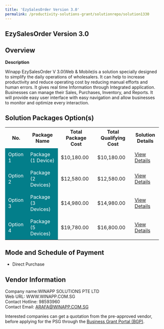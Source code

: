 ```yaml
---
title: 'EzySalesOrder Version 3.0'
permalink: /productivity-solutions-grant/solutionrepo/solution1330
---
```


## EzySalesOrder Version 3.0

## Overview

**Description**

Winapp EzySalesOrder V 3.0(Web & Mobile)is a solution specially designed to simplify the daily operations of wholesalers. It can help to increase productivity and reduce operating cost by reducing manual efforts and human errors. It gives real time Information through Integrated application. Businesses can manage their Sales, Purchases, Inventory, and Reports. It will provide easy user interface with easy navigation and allow businesses to monitor and optimize every interaction.

## Solution Packages Option(s)

<table>
<tr>
<th><b>No.</b></th>
<th><b>Package Name</b></th>
<th><b>Total Package Cost</b></th>
<th><b>Total Qualifying Cost</b></th>
<th><b>Solution Details</b></th>
</tr>
<tr>
<td style='padding: 10px; background-color: #037E8A; color: #FFFFFF;'>Option 1</td>
<td style='padding: 10px; background-color: #037E8A; color: #FFFFFF;'>Package (1 Device)</td>
<td style='padding: 10px;'>$10,180.00</td>
<td style='padding: 10px;'>$10,180.00</td>
<td style='padding: 10px;'><a href='/images/psg/Winapp_Desensitised_Annex_3__Part_1.pdf' target='_blank'>View Details</a></td>
</tr>
<tr>
<td style='padding: 10px; background-color: #037E8A; color: #FFFFFF;'>Option 2</td>
<td style='padding: 10px; background-color: #037E8A; color: #FFFFFF;'>Package (2 Devices)</td>
<td style='padding: 10px;'>$12,580.00</td>
<td style='padding: 10px;'>$12,580.00</td>
<td style='padding: 10px;'><a href='/images/psg/Winapp_Desensitised_Annex_3__Part_2.pdf' target='_blank'>View Details</a></td>
</tr>
<tr>
<td style='padding: 10px; background-color: #037E8A; color: #FFFFFF;'>Option 3</td>
<td style='padding: 10px; background-color: #037E8A; color: #FFFFFF;'>Package (3 Devices)</td>
<td style='padding: 10px;'>$14,980.00</td>
<td style='padding: 10px;'>$14,980.00</td>
<td style='padding: 10px;'><a href='/images/psg/Winapp_Desensitised_Annex_3__Part_3.pdf' target='_blank'>View Details</a></td>
</tr>
<tr>
<td style='padding: 10px; background-color: #037E8A; color: #FFFFFF;'>Option 4</td>
<td style='padding: 10px; background-color: #037E8A; color: #FFFFFF;'>Package (5 Devices)</td>
<td style='padding: 10px;'>$19,780.00</td>
<td style='padding: 10px;'>$16,800.00</td>
<td style='padding: 10px;'><a href='/images/psg/Winapp_Desensitised_Annex_3__Part_4.pdf' target='_blank'>View Details</a></td>
</tr>
</table>

## Mode and Schedule of Payment

 - Direct Purchase

## Vendor Information

 Company name:WINAPP SOLUTIONS PTE LTD<br>Web URL: WWW.WINAPP.COM.SG <br>Contact Hotline: 98593960 <br>Contact Email: ARAFA@WINAPP.COM.SG 

Interested companies can get a quotation from the pre-approved vendor, before applying for the PSG through the <a href='https://www.businessgrants.gov.sg/' target='_blank' rel='noopener'>Business Grant Portal (BGP)</a>.

<script src="/jquery/resize-tables.js"></script>
